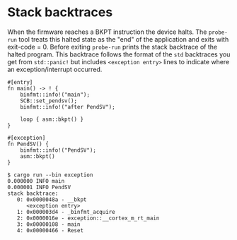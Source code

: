 # Stack backtraces

When the firmware reaches a BKPT instruction the device halts.
The `probe-run` tool treats this halted state as the "end" of the application and exits with exit-code = 0.
Before exiting `probe-run` prints the stack backtrace of the halted program.
This backtrace follows the format of the `std` backtraces you get from `std::panic!` but includes `<exception entry>` lines to indicate where an exception/interrupt occurred.

``` rust,ignore
#[entry]
fn main() -> ! {
    binfmt::info!("main");
    SCB::set_pendsv();
    binfmt::info!("after PendSV");

    loop { asm::bkpt() }
}

#[exception]
fn PendSV() {
    binfmt::info!("PendSV");
    asm::bkpt()
}
```

``` console
$ cargo run --bin exception
0.000000 INFO main
0.000001 INFO PendSV
stack backtrace:
   0: 0x0000048a - __bkpt
      <exception entry>
   1: 0x000003d4 - _binfmt_acquire
   2: 0x0000016e - exception::__cortex_m_rt_main
   3: 0x00000108 - main
   4: 0x00000466 - Reset
```
